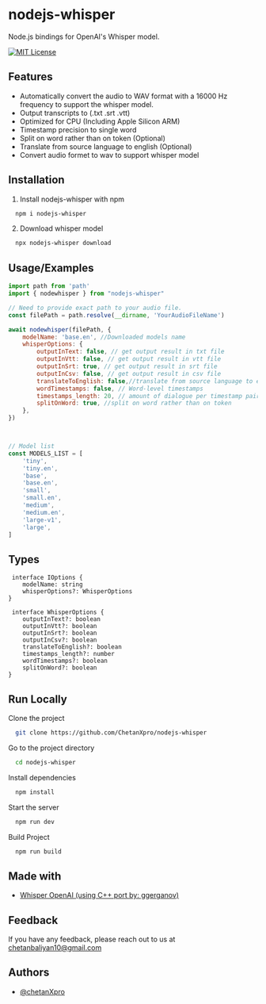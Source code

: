 
# nodejs-whisper

Node.js bindings for OpenAI's Whisper model.



[![MIT License](https://img.shields.io/badge/License-MIT-green.svg)](https://choosealicense.com/licenses/mit/)



## Features
 
- Automatically convert the audio to WAV format with a 16000 Hz    frequency to support the whisper model.
- Output transcripts to (.txt .srt .vtt)
- Optimized for CPU (Including Apple Silicon ARM)
- Timestamp precision to single word
- Split on word rather than on token (Optional)
- Translate from source language to english (Optional)
- Convert audio formet to wav to support whisper model


## Installation

1. Install nodejs-whisper with npm

```bash
  npm i nodejs-whisper
```
2.  Download whisper model
```bash
  npx nodejs-whisper download
```
    
## Usage/Examples

```javascript
import path from 'path'
import { nodewhisper } from "nodejs-whisper"

// Need to provide exact path to your audio file.
const filePath = path.resolve(__dirname, 'YourAudioFileName')

await nodewhisper(filePath, {
	modelName: 'base.en', //Downloaded models name
	whisperOptions: {
		outputInText: false, // get output result in txt file
		outputInVtt: false, // get output result in vtt file
		outputInSrt: true, // get output result in srt file
		outputInCsv: false, // get output result in csv file
		translateToEnglish: false,//translate from source language to english
		wordTimestamps: false, // Word-level timestamps
		timestamps_length: 20, // amount of dialogue per timestamp pair
		splitOnWord: true, //split on word rather than on token
	},
})



// Model list
const MODELS_LIST = [
	'tiny',
	'tiny.en',
	'base',
	'base.en',
	'small',
	'small.en',
	'medium',
	'medium.en',
	'large-v1',
	'large',
]
```





## Types

```
 interface IOptions {
	modelName: string
	whisperOptions?: WhisperOptions
}

 interface WhisperOptions {
	outputInText?: boolean
	outputInVtt?: boolean
	outputInSrt?: boolean
	outputInCsv?: boolean
	translateToEnglish?: boolean
	timestamps_length?: number
	wordTimestamps?: boolean
	splitOnWord?: boolean
}

```



## Run Locally

Clone the project

```bash
  git clone https://github.com/ChetanXpro/nodejs-whisper
```

Go to the project directory

```bash
  cd nodejs-whisper
```

Install dependencies

```bash
  npm install
```

Start the server

```bash
  npm run dev
```

Build Project

```bash
  npm run build
```


## Made with

 - [Whisper OpenAI (using C++ port by: ggerganov)](https://github.com/ggerganov/whisper.cpp)

## Feedback

If you have any feedback, please reach out to us at chetanbaliyan10@gmail.com


## Authors

- [@chetanXpro](https://www.github.com/chetanXpro)

